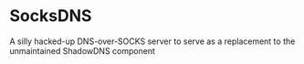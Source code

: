 # SocksDNS
A silly hacked-up DNS-over-SOCKS server to serve as a replacement to the unmaintained ShadowDNS component

